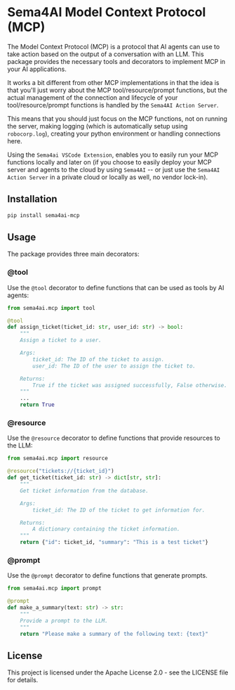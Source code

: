 # Sema4AI Model Context Protocol (MCP)

The Model Context Protocol (MCP) is a protocol that AI agents can use to take action based on the output of a conversation with an LLM. This package provides the necessary tools and decorators to implement MCP in your AI applications.

It works a bit different from other MCP implementations in that the idea is that you'll just worry
about the MCP tool/resource/prompt functions, but the actual management of the connection and lifecycle
of your tool/resource/prompt functions is handled by the `Sema4AI Action Server`.

This means that you should just focus on the MCP functions, not on running the server, making logging (which is automatically setup using `robocorp.log`), creating your python environment or handling connections here.

Using the `Sema4ai VSCode Extension`, enables you to easily run your MCP functions locally and later on (if you choose to easily deploy your MCP server and agents to the cloud by using `Sema4AI` -- or just use the `Sema4AI Action Server` in a private cloud or locally as well, no vendor lock-in).

## Installation

```bash
pip install sema4ai-mcp
```

## Usage

The package provides three main decorators:

### @tool

Use the `@tool` decorator to define functions that can be used as tools by AI agents:

```python
from sema4ai.mcp import tool

@tool
def assign_ticket(ticket_id: str, user_id: str) -> bool:
    """
    Assign a ticket to a user.

    Args:
        ticket_id: The ID of the ticket to assign.
        user_id: The ID of the user to assign the ticket to.

    Returns:
        True if the ticket was assigned successfully, False otherwise.
    """
    ...
    return True
```

### @resource

Use the `@resource` decorator to define functions that provide resources to the LLM:

```python
from sema4ai.mcp import resource

@resource("tickets://{ticket_id}")
def get_ticket(ticket_id: str) -> dict[str, str]:
    """
    Get ticket information from the database.

    Args:
        ticket_id: The ID of the ticket to get information for.

    Returns:
        A dictionary containing the ticket information.
    """
    return {"id": ticket_id, "summary": "This is a test ticket"}
```

### @prompt

Use the `@prompt` decorator to define functions that generate prompts.

```python
from sema4ai.mcp import prompt

@prompt
def make_a_summary(text: str) -> str:
    """
    Provide a prompt to the LLM.
    """
    return "Please make a summary of the following text: {text}"
```

## License

This project is licensed under the Apache License 2.0 - see the LICENSE file for details.
